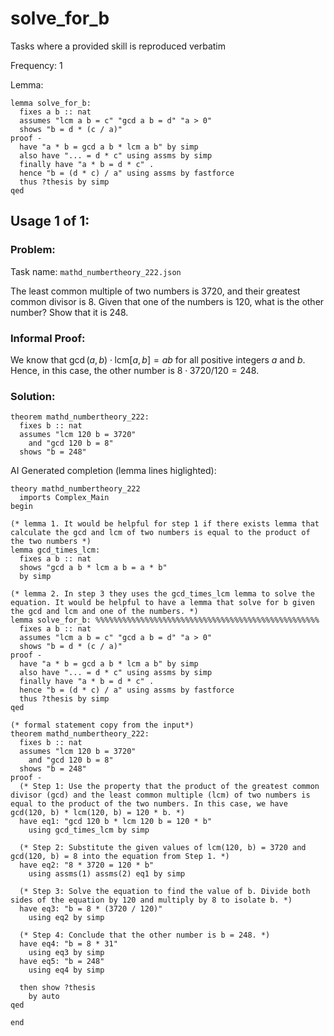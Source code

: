 # solve_for_b

Tasks where a provided skill is reproduced verbatim

Frequency: 1

Lemma:
```isabelle
lemma solve_for_b:
  fixes a b :: nat
  assumes "lcm a b = c" "gcd a b = d" "a > 0"
  shows "b = d * (c / a)"
proof -
  have "a * b = gcd a b * lcm a b" by simp
  also have "... = d * c" using assms by simp
  finally have "a * b = d * c" .
  hence "b = (d * c) / a" using assms by fastforce
  thus ?thesis by simp
qed
```


## Usage 1 of 1:
### Problem:
Task name: `mathd_numbertheory_222.json`

The least common multiple of two numbers is 3720, and their greatest common divisor is 8. Given that one of the numbers is 120, what is the other number? Show that it is 248.
### Informal Proof:
We know that $\gcd(a,b) \cdot \mathop{\text{lcm}}[a,b] = ab$ for all positive integers $a$ and $b$.  Hence, in this case, the other number is $8 \cdot 3720/120 = 248$.
### Solution:
```isabelle
theorem mathd_numbertheory_222:
  fixes b :: nat
  assumes "lcm 120 b = 3720"
    and "gcd 120 b = 8" 
  shows "b = 248"
```
AI Generated completion (lemma lines higlighted):
```isabelle
theory mathd_numbertheory_222
  imports Complex_Main
begin

(* lemma 1. It would be helpful for step 1 if there exists lemma that calculate the gcd and lcm of two numbers is equal to the product of the two numbers *)
lemma gcd_times_lcm:
  fixes a b :: nat
  shows "gcd a b * lcm a b = a * b"
  by simp

(* lemma 2. In step 3 they uses the gcd_times_lcm lemma to solve the equation. It would be helpful to have a lemma that solve for b given the gcd and lcm and one of the numbers. *)
lemma solve_for_b: %%%%%%%%%%%%%%%%%%%%%%%%%%%%%%%%%%%%%%%%%%%%%%%%%%
  fixes a b :: nat
  assumes "lcm a b = c" "gcd a b = d" "a > 0"
  shows "b = d * (c / a)"
proof -
  have "a * b = gcd a b * lcm a b" by simp
  also have "... = d * c" using assms by simp
  finally have "a * b = d * c" .
  hence "b = (d * c) / a" using assms by fastforce
  thus ?thesis by simp
qed

(* formal statement copy from the input*)
theorem mathd_numbertheory_222:
  fixes b :: nat
  assumes "lcm 120 b = 3720"
    and "gcd 120 b = 8" 
  shows "b = 248"
proof -
  (* Step 1: Use the property that the product of the greatest common divisor (gcd) and the least common multiple (lcm) of two numbers is equal to the product of the two numbers. In this case, we have gcd(120, b) * lcm(120, b) = 120 * b. *)
  have eq1: "gcd 120 b * lcm 120 b = 120 * b"
    using gcd_times_lcm by simp

  (* Step 2: Substitute the given values of lcm(120, b) = 3720 and gcd(120, b) = 8 into the equation from Step 1. *)
  have eq2: "8 * 3720 = 120 * b"
    using assms(1) assms(2) eq1 by simp

  (* Step 3: Solve the equation to find the value of b. Divide both sides of the equation by 120 and multiply by 8 to isolate b. *)
  have eq3: "b = 8 * (3720 / 120)"
    using eq2 by simp

  (* Step 4: Conclude that the other number is b = 248. *)
  have eq4: "b = 8 * 31"
    using eq3 by simp
  have eq5: "b = 248"
    using eq4 by simp

  then show ?thesis
    by auto
qed

end
```
